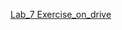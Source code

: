 [Lab_7 Exercise_on_drive](https://drive.google.com/file/d/16eYeDPZQBPJJ8r14PORmZMnJ8osA35sE/view?usp=sharing)
